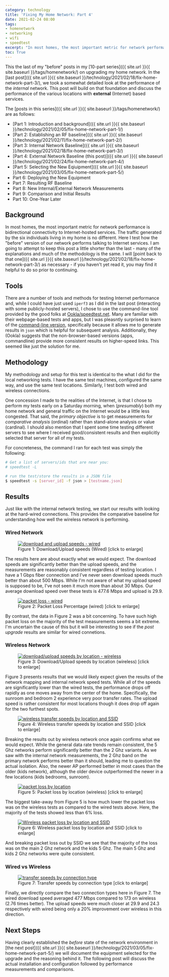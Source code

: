 ```yaml
---
category: technology
title: 'Fixing My Home Network: Part 4'
date: 2021-02-24 08:00
tags:
- homenetwork
- networking
- wifi
- speedtest
excerpt: "In most homes, the most important metric for network performance is bidirectional connectivity to Internet-hosted services. The traffic generated by the six individuals living in my home is no different. Here I test how the 'before' version of our network performs talking to Internet services. I am going to attempt to keep this post a little shorter than the last - many of the explanations and much of the methodology is the same. I will point back to that one as necessary - if you haven't yet read it, you may find it helpful to do so prior to continuing."
toc: True
---
```


This the last of my "before" posts in my [10-part series]({{ site.url }}{{ site.baseurl }}/tags/homenetwork/) on upgrading my home network. In the [last post]({{ site.url }}{{ site.baseurl }}/technology/2021/02/18/fix-home-network-part-3/), we took a somewhat detailed look at the performance of the _internal_ network. This post will build on that foundation and discuss the performance of the various locations with **external** (Internet) based services.

The [posts in this series]({{ site.url }}{{ site.baseurl }}/tags/homenetwork/) are as follows:

* [Part 1: Introduction and background]({{ site.url }}{{ site.baseurl }}/technology/2021/02/05/fix-home-network-part-1/)
* [Part 2: Establishing an RF baseline]({{ site.url }}{{ site.baseurl }}/technology/2021/02/11/fix-home-network-part-2/)
* [Part 3: Internal Network Baseline]({{ site.url }}{{ site.baseurl }}/technology/2021/02/18/fix-home-network-part-3/)
* [Part 4: External Network Baseline (this post)]({{ site.url }}{{ site.baseurl }}/technology/2021/02/24/fix-home-network-part-4/)
* [Part 5: Selecting the New Eqiuipment]({{ site.url }}{{ site.baseurl }}/technology/2021/03/05/fix-home-network-part-5/)
* Part 6: Deploying the New Equipment
* Part 7: Resulting RF Baseline
* Part 8: New Internal/External Network Measurements
* Part 9: Comparison and Initial Results
* Part 10: One-Year Later

## Background

In most homes, the most important metric for network performance is bidirectional connectivity to Internet-hosted services. The traffic generated by the six individuals living in my home is no different. Here I test how the "before" version of our network performs talking to Internet services. I am going to attempt to keep this post a little shorter than the last - many of the explanations and much of the methodology is the same. I will [point back to that one]({{ site.url }}{{ site.baseurl }}/technology/2021/02/18/fix-home-network-part-3/) as necessary - if you haven't yet read it, you may find it helpful to do so prior to continuing.

## Tools

There are a number of tools and methods for testing Internet performance and, while I could have just used `iperf3` as I did in the last post (interacting with some publicly-hosted servers), I chose to use the command-line tool provided by the good folks at [Ookla/speedtest.net](https://www.speedtest.net/). Many are familiar with their webpage-based tests and apps, but I was pleasntly surprised to learn of the [command-line version](https://www.speedtest.net/apps/cli), specifically because it allows me to generate results in `json` which is helpful for subsequent analysis. Additionally, they (Ookla) suggests that the non-browser-based versions (apps, commandline) provide more consistent results on higher-speed links. This seemed like just the solution for me.

## Methodology

My methodology and setup for this test is identical to the what I did for the local networking tests. I have the same test machines, configured the same way, and use the same test locations. Similarly, I test both wired and wireless connections. 

One concession I made to the realities of the Internet, is that I chose to perform my tests early on a Saturday morning, when (_presumably_) both my home network and general traffic on the Internet would be a little less congested. That said, the _primary objective_ is to get measurements for _comparative analysis_ (ordinal) rather than stand-alone analysis or value (cardinal). I should also mention that I spent some time testing different servers to see where I received good/consistent results and then explicitly selected that server for all of my tests.

For concreteness, the command I ran for each test was simply the following:

```bash
# Get a list of servers/ids that are near you:
# speedtest -L

# run the test/store the results in a JSON file
$ speedtest -s [server_id] -f json > [testname.json]
```

## Results

Just like with the internal network testing, we start our results with looking at the hard-wired connections. This provides the comparative baseline for understanding how well the wireless network is performing.

### Wired Network

<figure class="align-center">
  <a href="{{ site.url }}{{ site.baseurl }}/images/hn1_external_wired.png"><img src="{{ site.url }}{{ site.baseurl }}/images/hn1_external_wired.png" alt="download and upload speeds - wired"></a>
  <figcaption>Figure 1: Download/Upload speeds (Wired) [click to enlarge]</figcaption>
</figure> 

The results here are about exactly what we would expect. The download speeds are significantly better than the upload speeds, and the measurements are reasonably consistent regardless of testing location. I have a 1 Gbps fiber connection and I've never seen download speeds much better than about 500 Mbps. While I'm not aware of what my upload speed is supposed to be, I've not seen it much more than about 30 Mbps. Our average download speed over these tests is 477.6 Mbps and upload is 29.9.

<figure class="align-center">
  <a href="{{ site.url }}{{ site.baseurl }}/images/hn1_external_wired_rexmit.png"><img src="{{ site.url }}{{ site.baseurl }}/images/hn1_external_wired_rexmit.png" alt="packet loss - wired"></a>
  <figcaption>Figure 2: Packet Loss Percentage (wired) [click to enlarge]</figcaption>
</figure> 

By contrast, the data in Figure 2 was a bit concerning. To have such high packet loss on the majority of the test measurements seems a bit extreme. I'm uncertain the cause of this but it will be interesting to see if the _post upgrade_ results are similar for wired connetions.

### Wireless Network

<figure class="align-center">
  <a href="{{ site.url }}{{ site.baseurl }}/images/hn1_external_wireless.png"><img src="{{ site.url }}{{ site.baseurl }}/images/hn1_external_wireless.png" alt="download/upload speeds by location - wireless"></a>
  <figcaption>Figure 3: Download/Upload speeds by location (wireless) [click to enlarge]</figcaption>
</figure> 

Figure 3 presents results that we would likely expect given the results of the network mapping and internal network speed tests. While all of the speeds are significantly lower than the wired tests, the performance drops off rapidly as one moves away from the center of the home. Specifically, the sunroom and bedroom 2 experience very poor transfer rates. The upload speed is rather consistent for most locations though it does drop off again for the two furthest spots. 

<figure class="align-center">
  <a href="{{ site.url }}{{ site.baseurl }}/images/hn1_external_wireless_ssid.png"><img src="{{ site.url }}{{ site.baseurl }}/images/hn1_external_wireless_ssid.png" alt="wireless transfer speeds by location and SSID"></a>
  <figcaption>Figure 4: Wireless transfer speeds by location and SSID [click to enlarge]</figcaption>
</figure>

Breaking the results out by wireless network once again confirms what we would expect. While the general data rate trends remain consistent, the 5 Ghz networks perform significantly better than the 2 Ghz variants. As we saw with the internal network measurements, the 2 Ghz band on the primary network performs better than it should, leading me to question the actual isolation. Also, the newer AP performed better in most cases than the older (kids network), although the older device outperformed the newer in a few locations (kids bedrooms, sunroom).

<figure class="align-center">
  <a href="{{ site.url }}{{ site.baseurl }}/images/hn1_external_wireless_rexmit.png"><img src="{{ site.url }}{{ site.baseurl }}/images/hn1_external_wireless_rexmit.png" alt="packet loss by location"></a>
  <figcaption>Figure 5: Packet loss by location (wireless) [click to enlarge]</figcaption>
</figure> 

The biggest take-away from Figure 5 is how much lower the packet loss was on the wireless tests as compared to the wired tests above. Here, the majority of the tests showed less than 6% loss.

<figure class="align-center">
  <a href="{{ site.url }}{{ site.baseurl }}/images/hn1_external_wireless_rexmit_ssid.png"><img src="{{ site.url }}{{ site.baseurl }}/images/hn1_external_wireless_rexmit_ssid.png" alt="Wireless packet loss by location and SSID"></a>
  <figcaption>Figure 6: Wireless packet loss by location and SSID [click to enlarge]</figcaption>
</figure> 

And breaking packet loss out by SSID we see that the majority of the loss was on the main 2 Ghz network and the kids 5 Ghz. The main 5 Ghz and kids 2 Ghz networks were quite consistent.

### Wired vs Wireless

<figure class="align-center">
  <a href="{{ site.url }}{{ site.baseurl }}/images/hn1_external_wired_vs_wireless.png"><img src="{{ site.url }}{{ site.baseurl }}/images/hn1_external_wired_vs_wireless.png" alt="transfer speeds by connection type"></a>
  <figcaption>Figure 7: Transfer speeds by connection type [click to enlarge]</figcaption>
</figure> 

Finally, we directly compare the two connection types here in Figure 7. The wired download speed averaged 477 Mbps compared to 173 on wireless (2.76 times better). The upload speeds were much closer at 29.9 and 24.3 respectively with wired being only a 20% improvement over wireless in this direction.

## Next Steps

Having clearly established the *before* state of the network environment in [the next post]({{ site.url }}{{ site.baseurl }}/technology/2021/03/05/fix-home-network-part-5/) we will document the equipment selected for the upgrade and the reasoning behind it. The following post will discuss the actual installation and configuration followed by performance measurements and comparisons.
